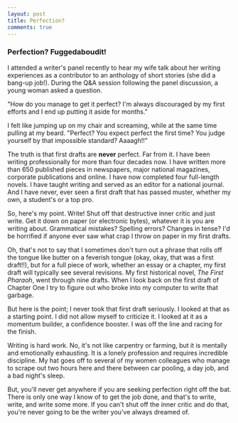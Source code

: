 ```yaml
---
layout: post
title: Perfection?
comments: true
---
```

### Perfection? Fuggedaboudit!

I attended a writer's panel recently to hear my wife talk about her writing experiences as a contributor to an anthology of short stories (she did a bang-up job!). During the Q&A session following the panel discussion, a young woman asked a question. 

"How do you manage to get it perfect? I'm always discouraged by my first efforts and I end up putting it aside for months." 

<!--more-->

I felt like jumping up on my chair and screaming, while at the same time pulling at my beard. "Perfect? You expect perfect the first time? You judge yourself by that impossible standard? Aaaagh!!"

The truth is that first drafts are **never** perfect. Far from it. I have been writing professionally for more than four decades now. I have written more than 650 published pieces in newspapers, major national magazines, corporate publications and online. I have now completed four full-length novels. I have taught writing and served as an editor for a national journal. And I have never, ever seen a first draft that has passed muster, whether my own, a student's or a top pro. 

So, here's my point. Write! Shut off that destructive inner critic and just write. Get it down on paper (or electronic bytes), whatever it is you are writing about. Grammatical mistakes? Spelling errors? Changes in tense? I'd be horrified if  anyone ever saw what crap I throw on paper in my first drafts. 

Oh, that's not to say that I sometimes don't turn out a phrase that rolls off the tongue like butter on a feverish tongue (okay, okay, that was a first draft!!), but for a full piece of work, whether an essay or a chapter, my first draft will typically see several revisions. My first historical novel, *The First Pharaoh*, went through nine drafts. When I look back on the first draft of Chapter One I try to figure out who broke into my computer to write that garbage. 

But here is the point; I never took that first draft seriously. I looked at that as a starting point. I did not allow myself to criticize it. I looked at it as a momentum builder, a confidence booster. I was off the line and racing for the finish. 

Writing is hard work. No, it's not like carpentry or farming, but it is mentally and emotionally exhausting. It is a lonely profession and requires incredible discipline. My hat goes off to several of my women colleagues who manage to scrape out two hours here and there between car pooling, a day job, and a bad night's sleep. 

But, you'll never get anywhere if you are seeking perfection right off the bat. There is only one way I know of to get the job done, and that's to write, write, and write some more. If you can't shut off the inner critic and do that, you're never going to be the writer you've always dreamed of.  